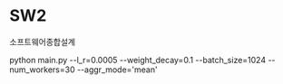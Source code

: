 # SW2
소프트웨어종합설계

python main.py --l_r=0.0005 --weight_decay=0.1 --batch_size=1024 --num_workers=30 --aggr_mode='mean'
